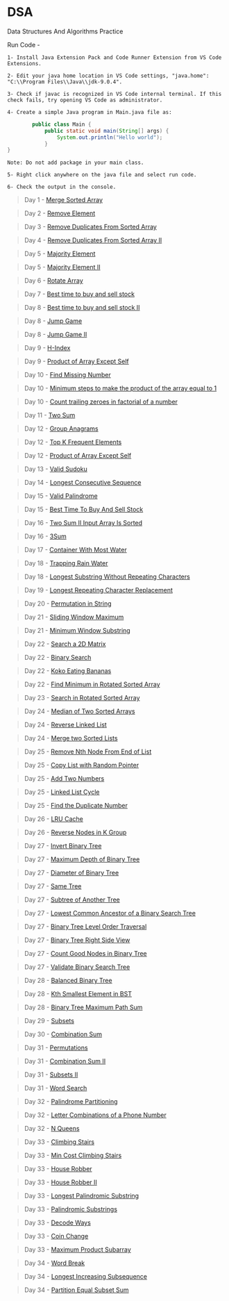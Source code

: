 # DSA
Data Structures And Algorithms Practice

Run Code -

    1- Install Java Extension Pack and Code Runner Extension from VS Code Extensions.

    2- Edit your java home location in VS Code settings, "java.home": "C:\\Program Files\\Java\\jdk-9.0.4".

    3- Check if javac is recognized in VS Code internal terminal. If this check fails, try opening VS Code as administrator.

    4- Create a simple Java program in Main.java file as:

```java
        public class Main {
            public static void main(String[] args) {
                System.out.println("Hello world");     
            }
}
```
    Note: Do not add package in your main class.

    5- Right click anywhere on the java file and select run code.

    6- Check the output in the console.

> Day 1 - [Merge Sorted Array](https://leetcode.com/problems/merge-sorted-array/?envType=study-plan-v2&envId=top-interview-150)

> Day 2 - [Remove Element](https://leetcode.com/problems/remove-element/?envType=study-plan-v2&envId=top-interview-150)

> Day 3 - [Remove Duplicates From Sorted Array](https://leetcode.com/problems/remove-duplicates-from-sorted-array/description/?envType=study-plan-v2&envId=top-interview-150)

> Day 4 - [Remove Duplicates From Sorted Array II](https://leetcode.com/problems/remove-duplicates-from-sorted-array-ii/description/?envType=study-plan-v2&envId=top-interview-150)

> Day 5 - [Majority Element](https://leetcode.com/problems/majority-element/submissions/1149059881/?envType=study-plan-v2&envId=top-interview-150)

> Day 5 - [Majority Element II](https://leetcode.com/problems/majority-element-ii/)

> Day 6 - [Rotate Array](https://leetcode.com/problems/rotate-array/description/?envType=study-plan-v2&envId=top-interview-150)

> Day 7 - [Best time to buy and sell stock](https://leetcode.com/problems/best-time-to-buy-and-sell-stock/description/?envType=study-plan-v2&envId=top-interview-150)

> Day 8 - [Best time to buy and sell stock II ](https://leetcode.com/problems/best-time-to-buy-and-sell-stock-ii/description/?envType=study-plan-v2&envId=top-interview-150)

> Day 8 - [Jump Game](https://leetcode.com/problems/jump-game/description/?envType=study-plan-v2&envId=top-interview-150)

> Day 8 - [Jump Game II ](https://leetcode.com/problems/jump-game-ii/description/?envType=study-plan-v2&envId=top-interview-150)

> Day 9 - [H-Index ](https://leetcode.com/problems/h-index/?envType=study-plan-v2&envId=top-interview-150)

> Day 9 - [Product of Array Except Self ](https://leetcode.com/problems/product-of-array-except-self/description/?envType=study-plan-v2&envId=top-interview-150)

> Day 10 - [Find Missing Number](https://www.geeksforgeeks.org/find-the-missing-number/)

> Day 10 - [Minimum steps to make the product of the array equal to 1](https://www.geeksforgeeks.org/minimum-steps-to-make-the-product-of-the-array-equal-to-1/)

> Day 10 - [Count trailing zeroes in factorial of a number](https://www.geeksforgeeks.org/count-trailing-zeroes-factorial-number/)

> Day 11 - [Two Sum](https://leetcode.com/problems/two-sum/)

> Day 12 - [Group Anagrams](https://leetcode.com/problems/group-anagrams/)

> Day 12 - [Top K Frequent Elements](https://leetcode.com/problems/top-k-frequent-elements/)

> Day 12 - [Product of Array Except Self](https://leetcode.com/problems/product-of-array-except-self)

> Day 13 - [Valid Sudoku](https://leetcode.com/problems/valid-sudoku)

> Day 14 - [Longest Consecutive Sequence](https://leetcode.com/problems/longest-consecutive-sequence)

> Day 15 - [Valid Palindrome](https://leetcode.com/problems/valid-palindrome/)

> Day 15 - [Best Time To Buy And Sell Stock](https://leetcode.com/problems/best-time-to-buy-and-sell-stock)

> Day 16 - [Two Sum II Input Array Is Sorted](https://leetcode.com/problems/two-sum-ii-input-array-is-sorted/)

> Day 16 - [3Sum](https://leetcode.com/problems/3sum)

> Day 17 - [Container With Most Water](https://leetcode.com/problems/container-with-most-water/)

> Day 18 - [Trapping Rain Water](https://leetcode.com/problems/trapping-rain-water/)

> Day 18 - [Longest Substring Without Repeating Characters](https://leetcode.com/problems/longest-substring-without-repeating-characters)

> Day 19 - [Longest Repeating Character Replacement](https://leetcode.com/problems/longest-repeating-character-replacement/)

> Day 20 - [Permutation in String](https://leetcode.com/problems/permutation-in-string/)

> Day 21 - [Sliding Window Maximum](https://leetcode.com/problems/sliding-window-maximum/)

> Day 21 - [Minimum Window Substring](https://leetcode.com/problems/minimum-window-substring)

> Day 22 - [Search a 2D Matrix](https://leetcode.com/problems/search-a-2d-matrix)

> Day 22 - [Binary Search](https://leetcode.com/problems/binary-search/)

> Day 22 - [Koko Eating Bananas](https://leetcode.com/problems/koko-eating-bananas/)

> Day 22 - [Find Minimum in Rotated Sorted Array](https://leetcode.com/problems/find-minimum-in-rotated-sorted-array/)

> Day 23 - [Search in Rotated Sorted Array](https://leetcode.com/problems/search-in-rotated-sorted-array/)

> Day 24 - [Median of Two Sorted Arrays](https://leetcode.com/problems/median-of-two-sorted-arrays)

> Day 24 - [Reverse Linked List](https://leetcode.com/problems/reverse-linked-list/)

> Day 24 - [Merge two Sorted Lists](https://leetcode.com/problems/merge-two-sorted-lists)

> Day 25 - [Remove Nth Node From End of List](https://leetcode.com/problems/remove-nth-node-from-end-of-list/)

> Day 25 - [Copy List with Random Pointer](https://leetcode.com/problems/copy-list-with-random-pointer/)

> Day 25 - [Add Two Numbers](https://leetcode.com/problems/add-two-numbers/)

> Day 25 - [Linked List Cycle](https://leetcode.com/problems/linked-list-cycle/)

> Day 25 - [Find the Duplicate Number](https://leetcode.com/problems/find-the-duplicate-number/)

> Day 26 - [LRU Cache](https://leetcode.com/problems/lru-cache/)

> Day 26 - [Reverse Nodes in K Group](https://leetcode.com/problems/reverse-nodes-in-k-group/)

> Day 27 - [Invert Binary Tree](https://leetcode.com/problems/invert-binary-tree)

> Day 27 - [Maximum Depth of Binary Tree](https://leetcode.com/problems/maximum-depth-of-binary-tree)

> Day 27 - [Diameter of Binary Tree](https://leetcode.com/problems/diameter-of-binary-tree/)

> Day 27 - [Same Tree](https://leetcode.com/problems/same-tree)

> Day 27 - [Subtree of Another Tree](https://leetcode.com/problems/subtree-of-another-tree/)

> Day 27 - [Lowest Common Ancestor of a Binary Search Tree](https://leetcode.com/problems/lowest-common-ancestor-of-a-binary-search-tree/)

> Day 27 - [Binary Tree Level Order Traversal](https://leetcode.com/problems/binary-tree-level-order-traversal/)

> Day 27 - [Binary Tree Right Side View](https://leetcode.com/problems/binary-tree-right-side-view/)

> Day 27 - [Count Good Nodes in Binary Tree](https://leetcode.com/problems/count-good-nodes-in-binary-tree/)

> Day 27 - [Validate Binary Search Tree](https://leetcode.com/problems/validate-binary-search-tree/)

> Day 28 - [Balanced Binary Tree](https://leetcode.com/problems/balanced-binary-tree/)

> Day 28 - [Kth Smallest Element in BST](https://leetcode.com/problems/kth-smallest-element-in-a-bst/)

> Day 28 - [Binary Tree Maximum Path Sum](https://leetcode.com/problems/binary-tree-maximum-path-sum/)

> Day 29 - [Subsets](https://leetcode.com/problems/subsets/description/)

> Day 30 - [Combination Sum](https://leetcode.com/problems/combination-sum/)

> Day 31 - [Permutations](https://leetcode.com/problems/permutations/)

> Day 31 - [Combination Sum II ](https://leetcode.com/problems/combination-sum-ii)

> Day 31 - [Subsets II ](https://leetcode.com/problems/subsets-ii)

> Day 31 - [Word Search](https://leetcode.com/problems/word-search)

> Day 32 - [Palindrome Partitioning](https://leetcode.com/problems/palindrome-partitioning/)

> Day 32 - [Letter Combinations of a Phone Number](https://leetcode.com/problems/letter-combinations-of-a-phone-number/)

> Day 32 - [N Queens](https://leetcode.com/problems/n-queens)

> Day 33 - [Climbing Stairs](https://leetcode.com/problems/climbing-stairs)

> Day 33 - [Min Cost Climbing Stairs](https://leetcode.com/problems/min-cost-climbing-stairs)

> Day 33 - [House Robber](https://leetcode.com/problems/house-robber/)

> Day 33 - [House Robber II](https://leetcode.com/problems/house-robber-ii)

> Day 33 - [Longest Palindromic Substring](https://leetcode.com/problems/longest-palindromic-substring)

> Day 33 - [Palindromic Substrings](https://leetcode.com/problems/palindromic-substrings)

> Day 33 - [Decode Ways](https://leetcode.com/problems/decode-ways/)

> Day 33 - [Coin Change](https://leetcode.com/problems/coin-change/)

> Day 33 - [Maximum Product Subarray](https://leetcode.com/problems/maximum-product-subarray)

> Day 34 - [Word Break](https://leetcode.com/problems/word-break)

> Day 34 - [Longest Increasing Subsequence](https://leetcode.com/problems/longest-increasing-subsequence/)

> Day 34 - [Partition Equal Subset Sum](https://leetcode.com/problems/partition-equal-subset-sum/)


<!-- Day x - [text](Url) -->